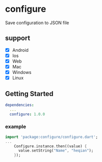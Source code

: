 # configure

Save configuration to JSON file

## support

-[x] Android   
-[x] Ios   
-[x] Web   
-[x] Mac   
-[x] Windows   
-[x] Linux   

## Getting Started

```yaml
dependencies:
  ...
  configure: 1.0.0
```

### example
```dart
import 'package:configure/configure.dart';
...
    Configure.instance.then((value) {
      value.setString("Name", "heqian");
    });
```